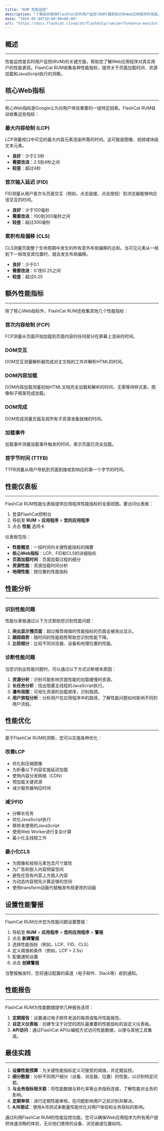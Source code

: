 ```yaml
---
title: "RUM 性能监控"
description: "了解如何使用FlashCat实时用户监控(RUM)跟踪和分析Web应用程序的性能。"
date: "2024-05-09T10:00:00+08:00"
url: "https://docs.flashcat.cloud/zh/flashduty/rum/performance-monitoring"
---
```


## 概述
---

性能监控是实时用户监控(RUM)的关键方面，帮助您了解Web应用程序对真实用户的性能表现。FlashCat RUM收集各种性能指标，提供关于页面加载时间、资源加载和JavaScript执行的洞察。

## 核心Web指标
---

核心Web指标是Google认为对用户体验重要的一组特定因素。FlashCat RUM自动收集这些指标：

### 最大内容绘制 (LCP)

LCP测量视口中可见的最大内容元素渲染所需的时间。这可能是图像、视频或块级文本元素。

- **良好**：少于2.5秒
- **需要改进**：2.5到4秒之间
- **较差**：超过4秒

### 首次输入延迟 (FID)

FID测量从用户首次与页面交互（例如，点击链接、点击按钮）到浏览器能够响应该交互的时间。

- **良好**：少于100毫秒
- **需要改进**：100到300毫秒之间
- **较差**：超过300毫秒

### 累积布局偏移 (CLS)

CLS测量页面整个生命周期中发生的所有意外布局偏移的总和。当可见元素从一帧到下一帧改变其位置时，就会发生布局偏移。

- **良好**：少于0.1
- **需要改进**：0.1到0.25之间
- **较差**：超过0.25

## 额外性能指标
---

除了核心Web指标外，FlashCat RUM还收集其他几个性能指标：

### 首次内容绘制 (FCP)

FCP测量从页面开始加载到页面内容的任何部分在屏幕上渲染的时间。

### DOM交互

DOM交互测量解析器完成对主文档的工作并解析HTML的时间。

### DOM内容加载

DOM内容加载测量初始HTML文档完全加载和解析的时间，无需等待样式表、图像和子框架完成加载。

### DOM完成

DOM完成测量页面及其所有子资源准备就绪的时间。

### 加载事件

加载事件测量加载事件触发的时间，表示页面已完全加载。

### 首字节时间 (TTFB)

TTFB测量从用户导航到页面到接收到响应的第一个字节的时间。

## 性能仪表板
---

FlashCat RUM性能仪表板提供应用程序性能指标的全面视图。要访问仪表板：

1. 登录FlashCat控制台
2. 导航至 **RUM** > **应用程序** > **您的应用程序**
3. 点击 **性能** 选项卡

仪表板包括：

- **性能概览**：一段时间内关键性能指标的摘要
- **核心Web指标**：LCP、FID和CLS的详细指标
- **页面加载时间**：页面加载过程的细分
- **资源性能**：资源加载时间分析
- **地理性能**：按位置的性能指标

## 性能分析
---

### 识别性能问题

性能仪表板通过以下方式帮助您识别性能问题：

1. **突出显示慢页面**：超过推荐阈值的性能指标的页面会被突出显示。
2. **跟踪趋势**：随时间的性能趋势帮助您识别性能下降。
3. **比较细分**：比较不同浏览器、设备和地理位置的性能。

### 诊断性能问题

当您识别出性能问题时，可以通过以下方式诊断根本原因：

1. **资源分析**：识别可能影响页面性能的加载缓慢的资源。
2. **长任务分析**：找出阻塞主线程的JavaScript执行。
3. **瀑布视图**：可视化资源的加载顺序，识别瓶颈。
4. **用户旅程分析**：分析用户在应用程序中的路径，了解性能问题如何影响不同的用户流程。

## 性能优化
---

基于FlashCat RUM的洞察，您可以实施各种优化：

### 改善LCP

- 优化和压缩图像
- 为折叠以下内容实施延迟加载
- 使用内容分发网络（CDN）
- 预加载关键资源
- 减少服务器响应时间

### 减少FID

- 分解长任务
- 优化JavaScript执行
- 移除未使用的JavaScript
- 使用Web Worker进行复杂计算
- 最小化主线程工作

### 最小化CLS

- 为图像和视频元素包含尺寸属性
- 为广告和嵌入内容预留空间
- 避免在现有内容上方插入内容
- 为动态内容预先计算足够的空间
- 使用transform动画代替触发布局更改的动画

## 设置性能警报
---

FlashCat RUM允许您为性能问题设置警报：

1. 导航至 **RUM** > **应用程序** > **您的应用程序** > **警报**
2. 点击 **新建警报**
3. 选择性能指标（例如，LCP、FID、CLS）
4. 定义阈值和条件（例如，LCP > 2.5s）
5. 配置通知设置
6. 点击 **创建警报**

当警报触发时，您将通过配置的渠道（电子邮件、Slack等）收到通知。

## 性能报告
---

FlashCat RUM为性能数据提供几种报告选项：

1. **定期报告**：设置通过电子邮件发送的每周或每月性能报告。
2. **自定义仪表板**：创建专注于对您的团队最重要的性能指标的自定义仪表板。
3. **API访问**：通过FlashCat API以编程方式访问性能数据，以便与其他工具集成。

## 最佳实践
---

1. **设置性能预算**：为关键性能指标定义可接受的阈值，并定期监控。
2. **细分数据**：分析不同用户细分（设备、浏览器、位置）的性能，以识别特定问题。
3. **与业务指标相关联**：将性能数据与转化率等业务指标连接，了解性能对业务的影响。
4. **定期审核**：进行定期性能审核，在问题影响用户之前识别并解决。
5. **A/B测试**：使用A/B测试来衡量性能优化对用户体验和业务指标的影响。

通过利用FlashCat RUM的性能监控功能，您可以确保Web应用程序为所有用户提供快速流畅的体验，无论他们使用的设备、浏览器或位置如何。
